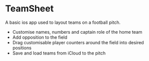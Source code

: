 # TeamSheet

A basic ios app used to layout teams on a football pitch.
- Customise names, numbers and captain role of the home team
- Add opposition to the field
- Drag customisable player counters around the field into desired positions
- Save and load teams from iCloud to the pitch
